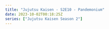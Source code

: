 ```yaml
---
title: "Jujutsu Kaisen - S2E10 - Pandemonium"
date: 2023-10-02T00:18:25Z
series: ["Jujutsu Kaisen Season 2"]
---
```


  <mux-player stream-type="on-demand"
  src="https://kp3d-my.sharepoint.com/personal/ryoo_kp3d_onmicrosoft_com/_layouts/15/download.aspx?share=EbnkI7MtiGlNo37mOruEOgMBKvvmiEodD4Z9Om_BC-6u4A" metadata-video-title="Jujutsu Kaisen - S2E10 - Pandemonium" prefer-playback="mse" controls>
  </mux-player>
  
  
  <script src="https://cdn.jsdelivr.net/npm/@mux/mux-player"></script>
  
   <script id="nSG1obvwYuMdDZBH7TbNH601jUKuFVEWfOodtD9e8Icw" type="application/ld+json">
 {
  "@context": "https://schema.org/",
  "@type": "VideoObject",
  "name": "Jujutsu Kaisen - S2E10 - Pandemonium",
  "contentUrl": "https://stream.mux.com/nSG1obvwYuMdDZBH7TbNH601jUKuFVEWfOodtD9e8Icw.m3u8",
  "thumbnailUrl": "https://graph.org/file/fccbbe529105363755e15.jpg?width=314&fit_mode=preserve&time=25",
  "uploadDate": "2023-10-02T00:18:25Z",
}

</script>